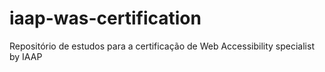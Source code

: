 # iaap-was-certification
Repositório de estudos para a certificação de Web Accessibility specialist by IAAP
